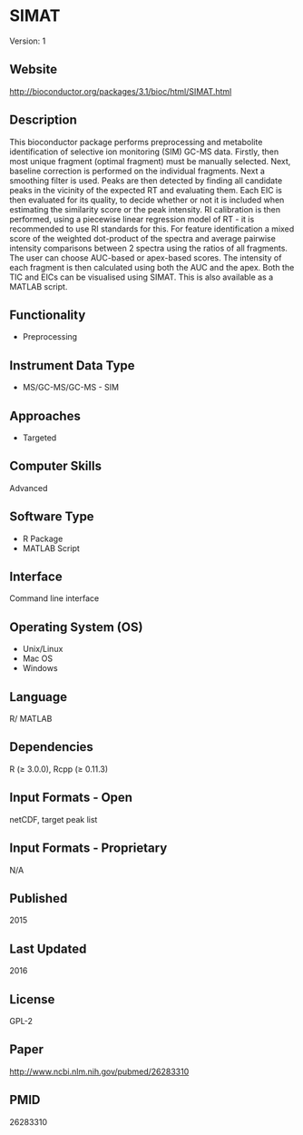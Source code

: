 # SIMAT
Version: 1

## Website
http://bioconductor.org/packages/3.1/bioc/html/SIMAT.html

## Description
This bioconductor package performs preprocessing and metabolite identification of selective ion monitoring (SIM) GC-MS data. Firstly, then most unique fragment (optimal fragment) must be manually selected. Next, baseline correction is performed on the individual fragments. Next a smoothing filter is used. Peaks are then detected by finding all candidate peaks in the vicinity of the expected RT and evaluating them. Each EIC is then evaluated for its quality, to decide whether or not it is included when estimating the similarity score or the peak intensity. RI calibration is then performed, using a piecewise linear regression model of RT - it is recommended to use RI standards for this. For feature identification a mixed score of the weighted dot-product of the spectra and average pairwise intensity comparisons between 2 spectra using the ratios of all fragments. The user can choose AUC-based or apex-based scores. The intensity of each fragment is then calculated using both the AUC and the apex. Both the TIC and EICs can be visualised using SIMAT. This is also available as a MATLAB script.

## Functionality
- Preprocessing

## Instrument Data Type
- MS/GC-MS/GC-MS - SIM

## Approaches
- Targeted

## Computer Skills
Advanced

## Software Type
- R Package
- MATLAB Script

## Interface
Command line interface

## Operating System (OS)
- Unix/Linux
- Mac OS
- Windows

## Language
R/ MATLAB

## Dependencies
R (≥ 3.0.0), Rcpp (≥ 0.11.3)

## Input Formats - Open
netCDF, target peak list

## Input Formats - Proprietary
N/A

## Published
2015

## Last Updated
2016

## License
GPL-2

## Paper
http://www.ncbi.nlm.nih.gov/pubmed/26283310

## PMID
26283310
